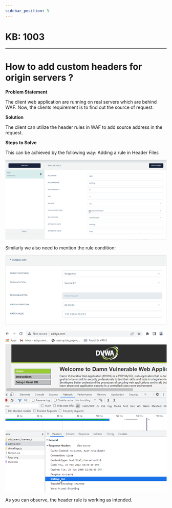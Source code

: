 ```yaml
---
sidebar_position: 3
---
```


# KB: 1003

---

# How to add custom headers for origin servers ?

**Problem Statement**

The client web application are running on real servers which are behind WAF. Now, the clients requirement is to find out the source of request.

**Solution**

The client can utilize the header rules in WAF to add source address in the request.

**Steps to Solve**

This can be achieved by the following way: Adding a rule in Header Files

![kb-1003](/img/waf/v6/kb/kb3.png)

Similarly we also need to mention the rule condition:

![kb-1003](/img/waf/v6/kb/response.png)

![kb-1003](/img/waf/v6/kb/kb31.png)

As you can observe, the header rule is working as intended.

